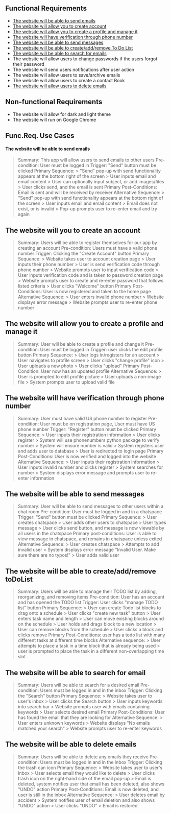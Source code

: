 ## Functional Requirements 
* [The website will be able to send emails](#the-website-will-be-able-to-send-emails)
* [The website will allow you to create account](#the-website-will-you-to-create-an-account)
* [The website will allow you to create a profile and manage it](#the-website-will-allow-you-to-create-a-profile-and-manage-it)
* [The website will have verification through phone number](#the-website-will-have-verification-through-phone-number)
* [The website will be able to send messages](#the-website-will-be-able-to-send-messages)
* [The website will be able to create/add/remove To Do List](#the-website-will-be-able-to-create/add/remove-toDoList)
* [The website will be able to search for emails](#the-website-will-be-able-to-search-for-email)
* The website will allow users to change passwords if the users forgot their password
* The website will send users notifications after user action
* The website will allow users to save/archive emails
* The website will allow users to create a contact Book
* [The website will allow users to delete emails](#the-website-will-be-able-to-delete-emails)

## Non-functional Requirements 
* The website will allow for dark and light theme
* The website will run on Google Chrome

## Func.Req. Use Cases
#### The website will be able to send emails 
  > Summary: This app will allow users to send emails to other users
  > Pre-condition: User must be logged in
  > Trigger: "Send" button must be clicked
  > Primary Sequence: 
      > "Send" pop-up with send functionality appears at the bottom right of the screen
      > User inputs email and email content
      > User can optionally input subject, or add images/files
      > User clicks send, and the email is sent
  > Primary Post-Conditions: Email is sent and will be received by receiver
  > Alternative Sequence: 
      > "Send" pop-up with send functionality appears at the bottom right of the screen
      > User inputs email and email content
      > Email does not exist, or is invalid
      > Pop-up prompts user to re-enter email and try again
 
## The website will you to create an account 
  > Summary: Users will be able to register themselves for our app by creating an account
  > Pre-condition: Users must have a valid phone number
  > Trigger: Clicking the "Create Account" button 
  > Primary Sequence: 
      > Website takes user to account creation page
      > User inputs their phone number
      > User is send verification code through phone number
      > Website prompts user to input verification code 
      > User inputs verification code and is taken to password creation page
      > Website prompts user to create and re-enter password that follows listed criteria
      > User clicks "Welcome" button
  > Primary Post-Conditions: User is now registered and taken to the home page
  > Alternative Sequence: 
      > User enters invalid phone number
      > Website displays error message 
      > Website prompts user to re-enter phone number
   
  ## The website will allow you to create a profile and manage it 
  > Summary: User will be able to create a profile and change it 
  > Pre-condition: User must be logged in
  > Trigger: user clicks the edit profile button
  > Primary Sequence:
      > User logs in/registers for an account 
      > User navigates to profile screen
      > User clicks "change profile" icon
      > User uploads a new photo
      > User clicks "upload"
  > Primary Post-Condition: User now has an updated profile
  > Alternative Sequence: 
      > User is prompted to edit profile picture 
      > User uploads a non-image file 
      > System prompts user to upload valid file

## The website will have verification through phone number 
  > Summary: User must have valid US phone number to register
  > Pre-condition: User must be on registration page, User must have US phone number
  > Trigger: "Register" button must be clicked
  > Primary Sequence: 
      > User inputs their registration information
      > User clicks register
      > System will use phonenumbers python package to verify number
      > System will ensure number is valid 
      > System registers user and adds user to database
      > User is redirected to login page
  > Primary Post-Conditions: User is now verified and logged into the website
  > Alternative Sequence: 
      > User inputs their registration information
      > User inputs invalid number and clicks register
      > System searches for number 
      > System displays error message and prompts user to re-enter information

## The website will be able to send messages
  > Summary: User will be able to send messages to other users within a chat room
  > Pre-condition: User must be logged in and in a chatspace
  > Trigger: "Send" button must be clicked
  > Primary Sequence: 
     > User creates chatspace
     > User adds other users to chatspace
     > User types message
     > User clicks send button, and message is now viewable by all users in the chatspace
  > Primary post-conditions: User is able to view message in chatspace, and remains in chatspace unless exited
  > Alternative Sequence: 
     > User creates chatspace
     > Attempts to add invalid user
     > System displays error message "Invalid User. Make sure there are no typos!"
     > User adds valid user

## The website will be able to create/add/remove toDoList
> Summary: Users will be able to manage their TODO list by adding, reorganizing, and removing items
> Pre-condition: User has an account and has opened the TODO list
> Trigger: User clicks "manage TODO list" button
> Primary Sequence:
      > User can create Todo list blocks to drag onto a schedule
          > User clicks "create new task" button
          > User enters task name and length
      > User can move existing blocks around on the schedule
          > User holds and drags block to a new location
      > User can remove blocks from the schedule
          > User clicks a block and clicks remove
> Primary Post-Conditions: user has a todo list with many different tasks at different time blocks
> Alternative sequence:
      > User attempts to place a task in a time block that is already being used
      > user is prompted to place the task in a different non-overlapping time slot 

## The website will be able to search for email
> Summary: Users will be able to search for a desired email
  > Pre-condition: Users must be logged in and in the inbox
  > Trigger: Clicking the "Search" button 
  > Primary Sequence: 
      > Website takes user to user's inbox
      > User clicks the Search button
      > User inputs keywords into search bar
      > Website prompts user with emails containing keywords 
      > User selects desired email
  > Primary Post-Conditions: User has found the email that they are looking for
  > Alternative Sequence: 
      > User enters unknown keywords
      > Website displays "No emails matched your search"
      > Website prompts user to re-enter keywords
      
## The website will be able to delete emails
> Summary: Users will be able to delete any emails they receive
  > Pre-condition: Users must be logged in and in the inbox
  > Trigger: Clicking the trash can icon
  > Primary Sequence: 
      > Website takes user to user's inbox
      > User selects email they would like to delete
      > User clicks trash icon on the right-hand side of the email pop-up
      > Email is deleted, system notifies user that email has been deleted, also shows "UNDO" action
  > Primary Post-Conditions: Email is now deleted, and user is still in the inbox
  > Alternative Sequence: 
      > User deletes email by accident
      > System notifies user of email deletion and also shows "UNDO" action
      > User clicks "UNDO"
      > Email is restored 
